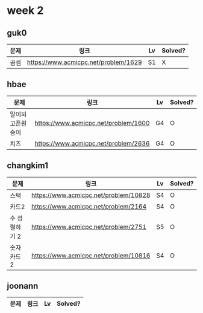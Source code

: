 # week 2

## guk0
| 문제 | 링크 | Lv  | Solved? |
| --- | --- | --- | --- |
| 곱셈 | https://www.acmicpc.net/problem/1629 | S1 | X |



## hbae 
| 문제 | 링크 | Lv  | Solved? |
| --- | --- | --- | --- |
| 말이되고픈원숭이 | https://www.acmicpc.net/problem/1600 | G4 | O |
| 치즈 | https://www.acmicpc.net/problem/2636 | G4 | O |


## changkim1
| 문제 | 링크 | Lv  | Solved? |
| --- | --- | --- | --- |
| 스택 | https://www.acmicpc.net/problem/10828 | S4 | O |
| 카드2 | https://www.acmicpc.net/problem/2164 | S4 | O |
| 수 정렬하기 2 | https://www.acmicpc.net/problem/2751 | S5 | O |
| 숫자 카드 2 | https://www.acmicpc.net/problem/10816 | S4 | O |


## joonann
| 문제 | 링크 | Lv  | Solved? |
| --- | --- | --- | --- |
